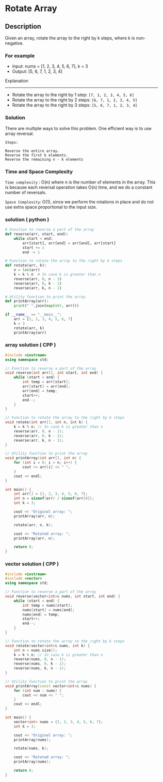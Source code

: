 # Rotate Array

## Description

Given an array, rotate the array to the right by k steps, where k is non-negative.

### For example

- Input: nums = [1, 2, 3, 4, 5, 6, 7], k = 3
- Output: [5, 6, 7, 1, 2, 3, 4]

Explanation

---

- Rotate the array to the right by 1 step: `[7, 1, 2, 3, 4, 5, 6]`
- Rotate the array to the right by 2 steps: `[6, 7, 1, 2, 3, 4, 5]`
- Rotate the array to the right by 3 steps: `[5, 6, 7, 1, 2, 3, 4]`

### Solution

There are multiple ways to solve this problem. One efficient way is to use array reversal.

    Steps:
    
    Reverse the entire array.
    Reverse the first k elements.
    Reverse the remaining n - k elements

### Time and Space Complexity

`Time complexity` : O(n) where n is the number of elements in the array. This is because each reversal operation takes O(n) time, and we do a constant number of reversals.

`Space Complexity`: O(1), since we perform the rotations in place and do not use extra space proportional to the input size.

### solution ( python )

```python
# Function to reverse a part of the array
def reverse(arr, start, end):
    while start < end:
        arr[start], arr[end] = arr[end], arr[start]
        start += 1
        end -= 1

# Function to rotate the array to the right by k steps
def rotate(arr, k):
    n = len(arr)
    k = k % n  # In case k is greater than n
    reverse(arr, 0, n - 1)
    reverse(arr, 0, k - 1)
    reverse(arr, k, n - 1)

# Utility function to print the array
def printArray(arr):
    print(" ".join(map(str, arr)))

if __name__ == "__main__":
    arr = [1, 2, 3, 4, 5, 6, 7]
    k = 3
    rotate(arr, k)
    printArray(arr)

```

### array solution ( CPP )

```CPP
#include <iostream>
using namespace std;

// Function to reverse a part of the array
void reverse(int arr[], int start, int end) {
    while (start < end) {
        int temp = arr[start];
        arr[start] = arr[end];
        arr[end] = temp;
        start++;
        end--;
    }
}

// Function to rotate the array to the right by k steps
void rotate(int arr[], int n, int k) {
    k = k % n; // In case k is greater than n
    reverse(arr, 0, n - 1);
    reverse(arr, 0, k - 1);
    reverse(arr, k, n - 1);
}

// Utility function to print the array
void printArray(int arr[], int n) {
    for (int i = 0; i < n; i++) {
        cout << arr[i] << " ";
    }
    cout << endl;
}

int main() {
    int arr[] = {1, 2, 3, 4, 5, 6, 7};
    int n = sizeof(arr) / sizeof(arr[0]);
    int k = 3;

    cout << "Original array: ";
    printArray(arr, n);

    rotate(arr, n, k);

    cout << "Rotated array: ";
    printArray(arr, n);

    return 0;
}


```

### vector solution ( CPP )

```c++
#include <iostream>
#include <vector>
using namespace std;

// Function to reverse a part of the array
void reverse(vector<int>& nums, int start, int end) {
    while (start < end) {
        int temp = nums[start];
        nums[start] = nums[end];
        nums[end] = temp;
        start++;
        end--;
    }
}

// Function to rotate the array to the right by k steps
void rotate(vector<int>& nums, int k) {
    int n = nums.size();
    k = k % n; // In case k is greater than n
    reverse(nums, 0, n - 1);
    reverse(nums, 0, k - 1);
    reverse(nums, k, n - 1);
}

// Utility function to print the array
void printArray(const vector<int>& nums) {
    for (int num : nums) {
        cout << num << " ";
    }
    cout << endl;
}

int main() {
    vector<int> nums = {1, 2, 3, 4, 5, 6, 7};
    int k = 3;

    cout << "Original array: ";
    printArray(nums);

    rotate(nums, k);

    cout << "Rotated array: ";
    printArray(nums);

    return 0;
}

```
